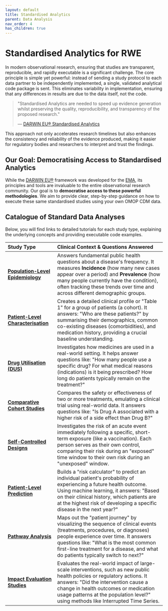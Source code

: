 ```yaml
---
layout: default
title: Standardised Analytics
parent: Data Analysis
nav_order: 4
has_children: true
---
```


# Standardised Analytics for RWE

In modern observational research, ensuring that studies are transparent,
reproducible, and rapidly executable is a significant challenge. The core
principle is simple yet powerful: instead of sending a study protocol to each
data partner to be independently implemented, a single, validated analytical
code package is sent. This eliminates variability in implementation, ensuring
that any differences in results are due to the data itself, not the code.

> "Standardised Analytics are needed to speed up evidence generation whilst preserving the quality, reproducibility, and transparency of the proposed research."
>
> — [DARWIN EU® Standardised Analytics][darwin]

This approach not only accelerates research timelines but also enhances the
consistency and reliability of the evidence produced, making it easier for
regulatory bodies and researchers to interpret and trust the findings.

## Our Goal: Democratising Access to Standardised Analytics

While the [DARWIN EU®][darwin] framework was developed for the [EMA], its principles and
tools are invaluable to the entire observational research community. Our goal
is to **democratise access to these powerful methodologies**. We aim to provide
clear, step-by-step guidance on how to execute these same standardised studies
using your own OMOP CDM data.


## Catalogue of Standard Data Analyses

Below, you will find links to detailed tutorials for each study type,
explaining the underlying concepts and providing executable code examples.


| Study Type | Clinical Context & Questions Answered |
| :--- | :--- |
| [**Population-Level Epidemiology**](./population_level_epidemiology) | Answers fundamental public health questions about a disease's frequency. It measures **Incidence** (how many new cases appear over a period) and **Prevalence** (how many people currently have the condition), often tracking these trends over time and across different demographic groups. |
| [**Patient-Level Characterisation**](./patient_level_characterisation) | Creates a detailed clinical profile or "Table 1" for a group of patients (a cohort). It answers: "Who are these patients?" by summarising their demographics, common co-existing diseases (comorbidities), and medication history, providing a crucial baseline understanding. |
| [**Drug Utilisation (DUS)**](./drug_utilisation) | Investigates how medicines are used in a real-world setting. It helps answer questions like: "How many people use a specific drug? For what medical reasons (indications) is it being prescribed? How long do patients typically remain on the treatment?" |
| [**Comparative Cohort Studies**](./comparative_cohort) | Compares the safety or effectiveness of two or more treatments, emulating a clinical trial using real-world data. It answers questions like: "Is Drug A associated with a higher risk of a side effect than Drug B?" |
| [**Self-Controlled Designs**](./self_controlled_designs) | Investigates the risk of an acute event immediately following a specific, short-term exposure (like a vaccination). Each person serves as their own control, comparing their risk during an "exposed" time window to their own risk during an "unexposed" window. |
| [**Patient-Level Prediction**](./patient_level_prediction) | Builds a "risk calculator" to predict an individual patient's probability of experiencing a future health outcome. Using machine learning, it answers: "Based on their clinical history, which patients are at the highest risk of developing a specific disease in the next year?" |
| [**Pathway Analysis**](./treatment_pathway_analysis) | Maps out the "patient journey" by visualizing the sequence of clinical events (treatments, procedures, or diagnoses) people experience over time. It answers questions like: "What is the most common first-line treatment for a disease, and what do patients typically switch to next?" |
| [**Impact Evaluation Studies**](./impact_evaluation) | Evaluates the real-world impact of large-scale interventions, such as new public health policies or regulatory actions. It answers: "Did the intervention cause a change in health outcomes or medication usage patterns at the population level?" using methods like Interrupted Time Series. |


[darwin]: https://www.darwin-eu.org/index.php/methods/standardised-analytics
[EMA]: https://www.ema.europa.eu/en/about-us/how-we-work/data-regulation-big-data-other-sources/real-world-evidence/data-analysis-real-world-interrogation-network-darwin-eu
